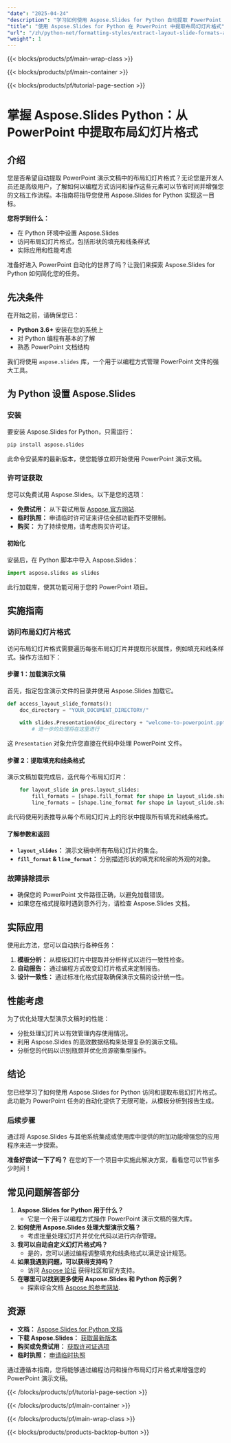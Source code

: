```yaml
---
"date": "2025-04-24"
"description": "学习如何使用 Aspose.Slides for Python 自动提取 PowerPoint 演示文稿中的布局幻灯片格式。非常适合希望简化文档工作流程的开发人员。"
"title": "使用 Aspose.Slides for Python 在 PowerPoint 中提取布局幻灯片格式"
"url": "/zh/python-net/formatting-styles/extract-layout-slide-formats-aspose-slides-python/"
"weight": 1
---
```


{{< blocks/products/pf/main-wrap-class >}}

{{< blocks/products/pf/main-container >}}

{{< blocks/products/pf/tutorial-page-section >}}
# 掌握 Aspose.Slides Python：从 PowerPoint 中提取布局幻灯片格式

## 介绍

您是否希望自动提取 PowerPoint 演示文稿中的布局幻灯片格式？无论您是开发人员还是高级用户，了解如何以编程方式访问和操作这些元素可以节省时间并增强您的文档工作流程。本指南将指导您使用 Aspose.Slides for Python 实现这一目标。

**您将学到什么：**
- 在 Python 环境中设置 Aspose.Slides
- 访问布局幻灯片格式，包括形状的填充和线条样式
- 实际应用和性能考虑

准备好进入 PowerPoint 自动化的世界了吗？让我们来探索 Aspose.Slides for Python 如何简化您的任务。

## 先决条件

在开始之前，请确保您已：
- **Python 3.6+** 安装在您的系统上
- 对 Python 编程有基本的了解
- 熟悉 PowerPoint 文档结构

我们将使用 `aspose.slides` 库，一个用于以编程方式管理 PowerPoint 文件的强大工具。

## 为 Python 设置 Aspose.Slides

### 安装

要安装 Aspose.Slides for Python，只需运行：

```bash
pip install aspose.slides
```

此命令安装库的最新版本，使您能够立即开始使用 PowerPoint 演示文稿。

### 许可证获取

您可以免费试用 Aspose.Slides。以下是您的选项：
- **免费试用：** 从下载试用版 [Aspose 官方网站](https://releases。aspose.com/slides/python-net/).
- **临时执照：** 申请临时许可证来评估全部功能而不受限制。
- **购买：** 为了持续使用，请考虑购买许可证。

#### 初始化

安装后，在 Python 脚本中导入 Aspose.Slides：

```python
import aspose.slides as slides
```

此行加载库，使其功能可用于您的 PowerPoint 项目。

## 实施指南

### 访问布局幻灯片格式

访问布局幻灯片格式需要遍历每张布局幻灯片并提取形状属性，例如填充和线条样式。操作方法如下：

#### 步骤 1：加载演示文稿

首先，指定包含演示文件的目录并使用 Aspose.Slides 加载它。

```python
def access_layout_slide_formats():
    doc_directory = "YOUR_DOCUMENT_DIRECTORY/"
    
    with slides.Presentation(doc_directory + "welcome-to-powerpoint.pptx") as pres:
        # 进一步的处理将在这里进行
```

这 `Presentation` 对象允许您直接在代码中处理 PowerPoint 文件。

#### 步骤 2：提取填充和线条格式

演示文稿加载完成后，迭代每个布局幻灯片：

```python
    for layout_slide in pres.layout_slides:
        fill_formats = [shape.fill_format for shape in layout_slide.shapes]
        line_formats = [shape.line_format for shape in layout_slide.shapes]
```

此代码使用列表推导从每个布局幻灯片上的形状中提取所有填充和线条格式。

#### 了解参数和返回

- **`layout_slides`：** 演示文稿中所有布局幻灯片的集合。
- **`fill_format` & `line_format`：** 分别描述形状的填充和轮廓的外观的对象。

### 故障排除提示

- 确保您的 PowerPoint 文件路径正确，以避免加载错误。
- 如果您在格式提取时遇到意外行为，请检查 Aspose.Slides 文档。

## 实际应用

使用此方法，您可以自动执行各种任务：
1. **模板分析：** 从模板幻灯片中提取并分析样式以进行一致性检查。
2. **自动报告：** 通过编程方式改变幻灯片格式来定制报告。
3. **设计一致性：** 通过标准化格式提取确保演示文稿的设计统一性。

## 性能考虑

为了优化处理大型演示文稿时的性能：
- 分批处理幻灯片以有效管理内存使用情况。
- 利用 Aspose.Slides 的高效数据结构来处理复杂的演示文稿。
- 分析您的代码以识别瓶颈并优化资源密集型操作。

## 结论

您已经学习了如何使用 Aspose.Slides for Python 访问和提取布局幻灯片格式。此功能为 PowerPoint 任务的自动化提供了无限可能，从模板分析到报告生成。

### 后续步骤

通过将 Aspose.Slides 与其他系统集成或使用库中提供的附加功能增强您的应用程序来进一步探索。

**准备好尝试一下了吗？** 在您的下一个项目中实施此解决方案，看看您可以节省多少时间！

## 常见问题解答部分

1. **Aspose.Slides for Python 用于什么？**
   - 它是一个用于以编程方式操作 PowerPoint 演示文稿的强大库。
2. **如何使用 Aspose.Slides 处理大型演示文稿？**
   - 考虑批量处理幻灯片并优化代码以进行内存管理。
3. **我可以自动自定义幻灯片格式吗？**
   - 是的，您可以通过编程调整填充和线条格式以满足设计规范。
4. **如果我遇到问题，可以获得支持吗？**
   - 访问 [Aspose 论坛](https://forum.aspose.com/c/slides/11) 获得社区和官方支持。
5. **在哪里可以找到更多使用 Aspose.Slides 和 Python 的示例？**
   - 探索综合文档 [Aspose 的参考网站](https://reference。aspose.com/slides/python-net/).

## 资源
- **文档：** [Aspose Slides for Python 文档](https://reference.aspose.com/slides/python-net/)
- **下载 Aspose.Slides：** [获取最新版本](https://releases.aspose.com/slides/python-net/)
- **购买或免费试用：** [获取许可证选项](https://purchase.aspose.com/buy)
- **临时执照：** [申请临时执照](https://purchase.aspose.com/temporary-license/)

通过遵循本指南，您将能够通过编程访问和操作布局幻灯片格式来增强您的 PowerPoint 演示文稿。

{{< /blocks/products/pf/tutorial-page-section >}}

{{< /blocks/products/pf/main-container >}}

{{< /blocks/products/pf/main-wrap-class >}}

{{< blocks/products/products-backtop-button >}}